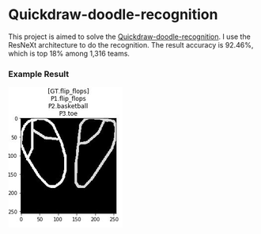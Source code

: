 # Quickdraw-doodle-recognition
This project is aimed to solve the [Quickdraw-doodle-recognition](https://www.kaggle.com/c/quickdraw-doodle-recognition). I use the ResNeXt architecture to do the recognition. The result accuracy is 92.46%, which is top 18% among 1,316 teams.

### Example Result 
![image](imgs/result.jpg) <br>